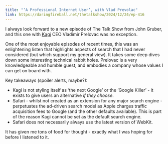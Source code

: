```yaml
---
title: "‘A Professional Internet User’, with Vlad Prevolac"
link: https://daringfireball.net/thetalkshow/2024/12/24/ep-416
---
```


I always look forward to a new episode of The Talk Show from John Gruber, and this one with [Kagi](https://kagi.com) CEO Vladimir Prelovac was no exception. 

One of the most enjoyable episodes of recent times, this was an enlightening listen that highlights aspects of search that I had never considered (but which support my general view). It takes some deep dives down some interesting technical rabbit holes. Prelovac is a very knowledgeable and humble guest, and embodies a company whose values I can get on board with.

Key takeaways (spoiler alerts, maybe?):

- Kagi is not styling itself as ‘the next Google’ or the ‘Google Killer’ - it exists to give users an alternative *if they choose*.
- Safari - whilst not created as an extension for any major search engine - perpetuates the ad-driven search model as Apple charges traffic acquisition fees to Google (and the other defaults available). This is part of the reason Kagi cannot be set as the default search engine.
- Safari does not necessarily always use the latest version of WebKit.

It has given me tons of food for thought - exactly what I was hoping for before I listened to it.